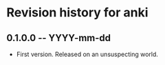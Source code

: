 # Revision history for anki

## 0.1.0.0 -- YYYY-mm-dd

* First version. Released on an unsuspecting world.
